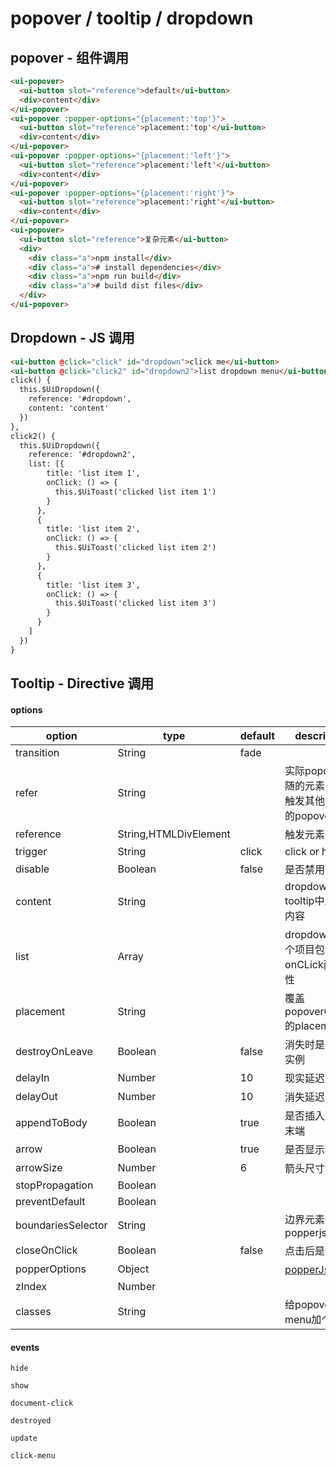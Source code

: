 # popover / tooltip / dropdown


## popover - 组件调用

<popover-index></popover-index>


```html
<ui-popover>
  <ui-button slot="reference">default</ui-button>
  <div>content</div>
</ui-popover>
<ui-popover :popper-options="{placement:'top'}">
  <ui-button slot="reference">placement:'top'</ui-button>
  <div>content</div>
</ui-popover>
<ui-popover :popper-options="{placement:'left'}">
  <ui-button slot="reference">placement:'left'</ui-button>
  <div>content</div>
</ui-popover>
<ui-popover :popper-options="{placement:'right'}">
  <ui-button slot="reference">placement:'right'</ui-button>
  <div>content</div>
</ui-popover>
<ui-popover>
  <ui-button slot="reference">复杂元素</ui-button>
  <div>
    <div class="a">npm install</div>
    <div class="a"># install dependencies</div>
    <div class="a">npm run build</div>
    <div class="a"># build dist files</div>
  </div>
</ui-popover>
```


 ## Dropdown - JS 调用


<popover-dropdown></popover-dropdown>


```html
<ui-button @click="click" id="dropdown">click me</ui-button>
<ui-button @click="click2" id="dropdown2">list dropdown menu</ui-button>
click() {
  this.$UiDropdown({
    reference: '#dropdown',
    content: 'content'
  })
},
click2() {
  this.$UiDropdown({
    reference: '#dropdown2',
    list: [{
        title: 'list item 1',
        onClick: () => {
          this.$UiToast('clicked list item 1')
        }
      },
      {
        title: 'list item 2',
        onClick: () => {
          this.$UiToast('clicked list item 2')
        }
      },
      {
        title: 'list item 3',
        onClick: () => {
          this.$UiToast('clicked list item 3')
        }
      }
    ]
  })
}
```




## Tooltip - Directive 调用

<popover-tooltip></popover-tooltip>


#### options

|option|type|default|description|
|--|--|--|--|
|transition|String|fade||
|refer|String||实际popover跟随的元素，用于触发其他元素上的popover|
|reference|String,HTMLDivElement||触发元素|
|trigger|String|click|click or hover|
|disable|Boolean|false|是否禁用|
|content|String||dropdown tooltip中显示的内容|
|list|Array||dropdown list每个项目包含title onCLick两个属性|
|placement|String||覆盖popoverOptions的placement|
|destroyOnLeave|Boolean|false|消失时是否销毁实例|
|delayIn|Number|10|现实延迟|
|delayOut|Number|10|消失延迟|
|appendToBody|Boolean|true|是否插入到body末端|
|arrow|Boolean|true|是否显示小箭头|
|arrowSize|Number|6|箭头尺寸|
|stopPropagation|Boolean|||
|preventDefault|Boolean|||
|boundariesSelector|String||边界元素，参考popperjs|
|closeOnClick|Boolean|false|点击后是否关闭|
|popperOptions|Object||[popperJs设置](https://popper.js.org/popper-documentation.html) |
|zIndex|Number|||
|classes|String||给popover menu加个class|


#### events

`hide`

`show`

`document-click`

`destroyed`

`update`

`click-menu`


